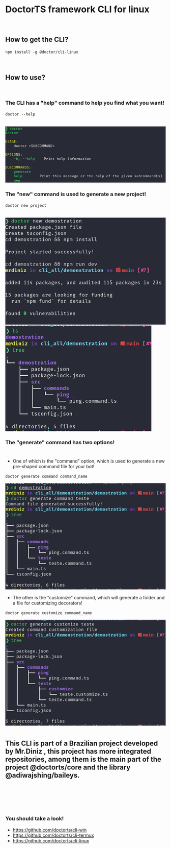 # DoctorTS framework CLI for linux

<br/>

## How to get the CLI?

```shell
npm install -g @doctor/cli-linux
```

<br/>

## How to use?

<br>

### The CLI has a "help" command to help you find what you want!

```shell
doctor --help
```

<br/>

<img src="./img/first.png" />

<br/>

### The "new" command is used to generate a new project!

```shell
doctor new project
```

<br/>

<img src="./img/new-command.png" />

<br/>

<img src="./img/first-tree.png" />

<br />

### The "generate" command has two options! 

#

- One of which is the "command" option, which is used to generate a new pre-shaped command file for your bot!

```shell
doctor generate command command_name
```

<img src="./img/generate-command-and-tree.png">

<br />

- The other is the "customize" command, which will generate a folder and a file for customizing decorators!

```shell
doctor generate customize command_name
```

<img src="./img/customize-command-and-tree.png" />

<br/>

#

## This CLI is part of a Brazilian project developed by <a src="https://github.com/mrdiniz88"> Mr.Diniz </a>, this project has more integrated repositories, among them is the main part of the project <a src="https://github.com/doctorts/core">@doctorts/core</a> and the library <a src="https://adiwajshing.github.io/Baileys/">@adiwajshing/baileys</a>.

<br/>

#

<br/>

### You should take a look!

* https://github.com/doctorts/cli-win
* https://github.com/doctorts/cli-termux
* https://github.com/doctorts/cli-linux